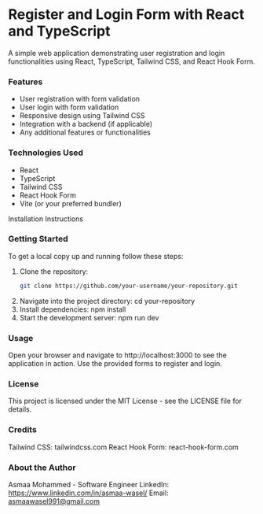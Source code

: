 # Register and Login Form with React and TypeScript

A simple web application demonstrating user registration and login functionalities using React, TypeScript, Tailwind CSS, and React Hook Form.

### Features

- User registration with form validation
- User login with form validation
- Responsive design using Tailwind CSS
- Integration with a backend (if applicable)
- Any additional features or functionalities

### Technologies Used

- React
- TypeScript
- Tailwind CSS
- React Hook Form
- Vite (or your preferred bundler)

Installation Instructions

### Getting Started

To get a local copy up and running follow these steps:

1. Clone the repository:
   ```sh
   git clone https://github.com/your-username/your-repository.git
   ```
2. Navigate into the project directory:
   cd your-repository
3. Install dependencies:
   npm install
4. Start the development server:
   npm run dev

### Usage

Open your browser and navigate to http://localhost:3000 to see the application in action.
Use the provided forms to register and login.

### License

This project is licensed under the MIT License - see the LICENSE file for details.

### Credits

Tailwind CSS: tailwindcss.com
React Hook Form: react-hook-form.com

### About the Author

Asmaa Mohammed - Software Engineer
LinkedIn: https://www.linkedin.com/in/asmaa-wasel/
Email: asmaawasel991@gmail.com
